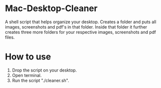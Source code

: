 # Mac-Desktop-Cleaner
A shell script that helps organize your desktop. Creates a folder and puts all images, screenshots and pdf's in that folder. Inside that folder it further creates three more folders for your respective images, screenshots and pdf files.

# How to use
1. Drop the script on your desktop. 
2. Open terminal.
3. Run the script "./cleaner.sh".

